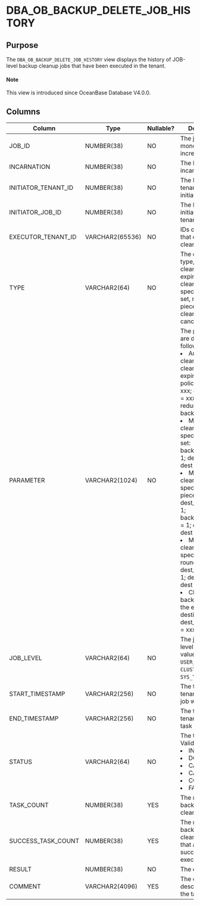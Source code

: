 # DBA_OB_BACKUP_DELETE_JOB_HISTORY

## Purpose

The `DBA_OB_BACKUP_DELETE_JOB_HISTORY` view displays the history of JOB-level backup cleanup jobs that have been executed in the tenant.

<main id="notice" type='explain'>
  <h4>Note</h4>
  <p>This view is introduced since OceanBase Database V4.0.0. </p>
</main>

## Columns

| Column | Type | Nullable? | Description |
| --- | --- | --- | --- |
| JOB_ID | NUMBER(38) | NO | The job ID, which monotonically increases. |
| INCARNATION | NUMBER(38) | NO | The ID of the incarnation. |
| INITIATOR_TENANT_ID | NUMBER(38) | NO | The ID of the tenant that initiated the job. |
| INITIATOR_JOB_ID | NUMBER(38) | NO | The ID of the job initiated by the tenant. |
| EXECUTOR_TENANT_ID | VARCHAR2(65536) | NO | IDs of tenants that execute the cleanup job. |
| TYPE | VARCHAR2(64) | NO | The cleanup type, including cleanup upon expiration, cleanup for a specified backup set, round, or piece, and cleanup canceling. |
| PARAMETER | VARCHAR2(1024) | NO | The parameters are described as follows:<li>Automatic cleanup or cleanup upon expiration: policy_name = xxx; expired_time = xxx; redundancy:2; backup_copies:1;<li>Manual cleanup for a specified backup set: backup_set_id = 1; dest_id = 1; dest = xxxxx;<li>Manual cleanup for a specified backup piece: dest_round_id = 1; backup_piece_id = 1; dest_id = 1; dest = xxxx;<li>Manual cleanup for a specified backup round: dest_round_id = 1; dest_id = 1; dest = xxxx;<li>Cleanup of backup data on the entire destination: dest_id = 1; dest = xxx; |
| JOB_LEVEL | VARCHAR2(64) | NO | The job initiation level. Valid values: `USER_TENANT`, `CLUSTER`, and `SYS_TENANT`. |
| START_TIMESTAMP | VARCHAR2(256) | NO | The time on the tenant when the job was started. |
| END_TIMESTAMP | VARCHAR2(256) | NO | The time on the tenant when the task ended. |
| STATUS | VARCHAR2(64) | NO | The task status. Valid values:<li>INIT<li>DOING<li>CANCELING<li>CANCELED<li>COMPLETED<li>FAILED |
| TASK_COUNT | NUMBER(38) | YES | The number of backup set/piece cleanup tasks. |
| SUCCESS_TASK_COUNT | NUMBER(38) | YES | The number of backup set/piece cleanup tasks that are successfully executed. |
| RESULT | NUMBER(38) | NO | The error code. |
| COMMENT | VARCHAR2(4096) | YES | The execution description of the task. |
